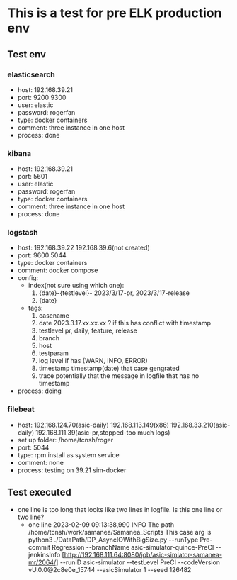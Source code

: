 # This is a test for pre ELK production env

## Test env

### elasticsearch

- host: 192.168.39.21
- port: 9200 9300
- user: elastic
- password: rogerfan
- type: docker containers
- comment: three instance in one host
- process: done

### kibana

- host: 192.168.39.21
- port: 5601
- user: elastic
- password: rogerfan
- type: docker containers
- comment: three instance in one host
- process: done

### logstash

- host: 192.168.39.22 192.168.39.6(not created)
- port: 9600 5044
- type: docker containers
- comment: docker compose
- config:
  - index(not sure using which one):
    1. {date}-{testlevel}-  2023/3/17-pr, 2023/3/17-release
    2. {date}
  - tags:
    1. casename
    2. date 2023.3.17.xx.xx.xx  ? if this has conflict with timestamp
    3. testlevel            pr, daily, feature, release
    4. branch
    5. host
    6. testparam
    7. log level if has (WARN, INFO, ERROR)
    8. timestamp            timestamp(date) that case gengrated
    9. trace                potentially that the message in logfile that has no timestamp
- process: doing

### filebeat

- host: 192.168.124.70(asic-daily) 192.168.113.149(x86) 192.168.33.210(asic-daily) 192.168.111.39(asic-pr,stopped-too much logs)
- set up folder: /home/tcnsh/roger
- port: 5044
- type: rpm install as system service
- comment: none
- process: testing on 39.21 sim-docker

## Test executed

- one line is too long that looks like two lines in logfile. Is this one line or two line?
  - one line
    2023-02-09 09:13:38,990 INFO The path /home/tcnsh/work/samanea/Samanea_Scripts This case arg is python3 ./DataPath/DP_AsyncIOWithBigSize.py --runType Pre-commit Regression --branchName asic-simulator-quince-PreCI --jenkinsInfo [http://192.168.111.64:8080/job/asic-simlator-samanea-mr/2064/] --runID asic-simulator --testLevel PreCI --codeVersion vU.0.0@2c8e0e_15744 --asicSimulator 1 --seed 126482
